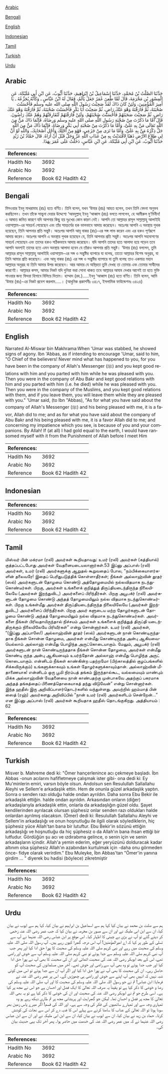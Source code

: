 [Arabic](#arabic)

[Bengali](#bengali)

[English](#english)

[Indonesian](#indonesian)

[Tamil](#tamil)

[Turkish](#turkish)

[Urdu](#urdu)

## Arabic


<div dir="rtl" lang="ar" style={{fontSize:'larger',backgroundColor:'#f8f9fa',padding:20}}>
حَدَّثَنَا الصَّلْتُ بْنُ مُحَمَّدٍ، حَدَّثَنَا إِسْمَاعِيلُ بْنُ إِبْرَاهِيمَ، حَدَّثَنَا أَيُّوبُ، عَنِ ابْنِ أَبِي مُلَيْكَةَ، عَنِ الْمِسْوَرِ بْنِ مَخْرَمَةَ، قَالَ لَمَّا طُعِنَ عُمَرُ جَعَلَ يَأْلَمُ، فَقَالَ لَهُ ابْنُ عَبَّاسٍ ـ وَكَأَنَّهُ يُجَزِّعُهُ ـ يَا أَمِيرَ الْمُؤْمِنِينَ، وَلَئِنْ كَانَ ذَاكَ لَقَدْ صَحِبْتَ رَسُولَ اللَّهِ صلى الله عليه وسلم فَأَحْسَنْتَ صُحْبَتَهُ، ثُمَّ فَارَقْتَهُ وَهْوَ عَنْكَ رَاضٍ، ثُمَّ صَحِبْتَ أَبَا بَكْرٍ فَأَحْسَنْتَ صُحْبَتَهُ، ثُمَّ فَارَقْتَهُ وَهْوَ عَنْكَ رَاضٍ، ثُمَّ صَحِبْتَ صَحَبَتَهُمْ فَأَحْسَنْتَ صُحْبَتَهُمْ، وَلَئِنْ فَارَقْتَهُمْ لَتُفَارِقَنَّهُمْ وَهُمْ عَنْكَ رَاضُونَ‏.‏ قَالَ أَمَّا مَا ذَكَرْتَ مِنْ صُحْبَةِ رَسُولِ اللَّهِ صلى الله عليه وسلم وَرِضَاهُ، فَإِنَّمَا ذَاكَ مَنٌّ مِنَ اللَّهِ تَعَالَى مَنَّ بِهِ عَلَىَّ، وَأَمَّا مَا ذَكَرْتَ مِنْ صُحْبَةِ أَبِي بَكْرٍ وَرِضَاهُ، فَإِنَّمَا ذَاكَ مَنٌّ مِنَ اللَّهِ جَلَّ ذِكْرُهُ مَنَّ بِهِ عَلَىَّ، وَأَمَّا مَا تَرَى مِنْ جَزَعِي، فَهْوَ مِنْ أَجْلِكَ وَأَجْلِ أَصْحَابِكَ، وَاللَّهِ لَوْ أَنَّ لِي طِلاَعَ الأَرْضِ ذَهَبًا لاَفْتَدَيْتُ بِهِ مِنْ عَذَابِ اللَّهِ عَزَّ وَجَلَّ قَبْلَ أَنْ أَرَاهُ‏.‏ قَالَ حَمَّادُ بْنُ زَيْدٍ حَدَّثَنَا أَيُّوبُ، عَنِ ابْنِ أَبِي مُلَيْكَةَ، عَنِ ابْنِ عَبَّاسٍ، دَخَلْتُ عَلَى عُمَرَ بِهَذَا‏.‏
</div>
<div style={{backgroundColor:'#f8f9fa',padding:20, marginBottom: 10}}><table> <thead> <tr> <th>References:</th> <th></th> </tr> </thead> <tbody><tr><td>Hadith No</td><td>3692</td></tr><tr><td>Arabic No</td><td>3692</td></tr><tr><td>Reference</td><td>Book 62 Hadith 42</td></tr></tbody></table></div>

## Bengali


<div dir="ltr" lang="bn" style={{fontSize:'larger',backgroundColor:'#f8f9fa',padding:20}}>
মিসওয়ার ইবনু মাখরামাহ (রাঃ) হতে বর্ণিত। তিনি বলেন, যখন ‘উমার (রাঃ) আহত হলেন, তখন তিনি বেদনা অনুভব করছিলেন। তখন তাঁকে সান্ত্বনা দেয়ার উদ্দেশ্যে ‘আবদুল্লাহ্ ইবনু ‘আব্বাস (রাঃ) বলতে লাগলেন, হে আমীরুল মু‘মিনীন! এ আঘাত জনিত কারণে যদি আপনার কিছু হয় দুঃখের কোন কারণ নেই। আপনি তো আল্লাহর রাসূল সাল্লাল্লাহু আলাইহি ওয়াসাল্লাম-এর সাহচর্য পেয়েছেন এবং তাঁর সাহচর্যের হক ভালভাবে আদায় করেছেন। অতঃপর আপনি এ অবস্থায় পৃথক হয়েছেন, তিনি আপনার প্রতি সন্তুষ্ট। অতঃপর আপনি আবূ বাকর (রাঃ)-এর সঙ্গ লাভ করেন এবং এর হকও পূর্ণরূপে আদায় করেন। অতঃপর আপনি এ অবস্থায় পৃথক হয়েছেন যে, তিনি আপনার প্রতি সন্তুষ্ট। অতঃপর আপনি সহাবাগণের সাহচর্য পেয়েছেন এবং তাদের হকও সঠিকভাবে আদায় করেছেন। যদি আপনি তাদের হতে আলাদা হয়ে পড়েন তবে আপনি অবশ্যই তাদের হতে এমন অবস্থায় আলাদা হবেন যে তাঁরাও আপনার প্রতি সন্তুষ্ট। ‘উমার (রাঃ) বললেন, তুমি আল্লাহর রাসূল সাল্লাল্লাহু আলাইহি ওয়াসাল্লাম-এর সঙ্গ ও সন্তুষ্টির ব্যাপারে যা বলেছ, তাতো আল্লাহর বিশেষ অনুগ্রহ, যা তিনি আমার প্রতি করেছেন। এবং আবূ বাকর (রাঃ) এর সঙ্গ ও সন্তুষ্টির ব্যাপারে যা তুমি বলেছ তাও একমাত্র মহান আল্লাহর অনুগ্রহ যা তিনি আমার উপর করেছেন। আর আমার যে অস্থিরতা তুমি দেখছ তা তোমার এবং তোমার সাথীদের কারণেই। আল্লাহর কসম, আমার নিকট যদি দুনিয়া ভরা সোনা থাকত তবে আল্লাহর আযাব দেখার আগেই তা হতে মুক্তি পাওয়ার জন্য ফিদয়া হিসাবে বিলিয়ে দিতাম। হাম্মাদ (রহ.).....ইবনু ‘আব্বাস (রাঃ) হতে বর্ণিত। তিনি বলেন, আমি ‘উমার (রাঃ)-এর নিকট প্রবেশ করলাম.....। (আধুনিক প্রকাশনীঃ ৩৪১৭, ইসলামিক ফাউন্ডেশনঃ ৩৪২৪)
</div>
<div style={{backgroundColor:'#f8f9fa',padding:20, marginBottom: 10}}><table> <thead> <tr> <th>References:</th> <th></th> </tr> </thead> <tbody><tr><td>Hadith No</td><td>3692</td></tr><tr><td>Arabic No</td><td>3692</td></tr><tr><td>Reference</td><td>Book 62 Hadith 42</td></tr></tbody></table></div>

## English


<div dir="ltr" lang="en" style={{fontSize:'larger',backgroundColor:'#f8f9fa',padding:20}}>
Narrated Al-Miswar bin Makhrama:When 'Umar was stabbed, he showed signs of agony. Ibn 'Abbas, as if intending to encourage 'Umar, said to him, "O Chief of the believers! Never mind what has happened to you, for you have been in the company of Allah's Messenger (ﷺ) and you kept good relations with him and you parted with him while he was pleased with you. Then you were in the company of Abu Bakr and kept good relations with him and you parted with him (i.e. he died) while he was pleased with you. Then you were in the company of the Muslims, and you kept good relations with them, and if you leave them, you will leave them while they are pleased with you." 'Umar said, (to Ibn "Abbas), "As for what you have said about the company of Allah's Messenger (ﷺ) and his being pleased with me, it is a favor, Allah did to me; and as for what you have said about the company of Abu Bakr and his being pleased with me, it is a favor Allah did to me; and concerning my impatience which you see, is because of you and your companions. By Allah! If (at all) I had gold equal to the earth, I would have ransomed myself with it from the Punishment of Allah before I meet Him
</div>
<div style={{backgroundColor:'#f8f9fa',padding:20, marginBottom: 10}}><table> <thead> <tr> <th>References:</th> <th></th> </tr> </thead> <tbody><tr><td>Hadith No</td><td>3692</td></tr><tr><td>Arabic No</td><td>3692</td></tr><tr><td>Reference</td><td>Book 62 Hadith 42</td></tr></tbody></table></div>

## Indonesian


<div dir="ltr" lang="id" style={{fontSize:'larger',backgroundColor:'#f8f9fa',padding:20}}>

</div>
<div style={{backgroundColor:'#f8f9fa',padding:20, marginBottom: 10}}><table> <thead> <tr> <th>References:</th> <th></th> </tr> </thead> <tbody><tr><td>Hadith No</td><td>3692</td></tr><tr><td>Arabic No</td><td>3692</td></tr><tr><td>Reference</td><td>Book 62 Hadith 42</td></tr></tbody></table></div>

## Tamil


<div dir="ltr" lang="ta" style={{fontSize:'larger',backgroundColor:'#f8f9fa',padding:20}}>
மிஸ்வர் பின் மக்ரமா (ரலி) அவர்கள் கூறியதாவது: உமர் (ரலி) அவர்கள் (கத்தியால்) குத்தப்பட்டபோது அவர்கள் வேதனையடையலானார்கள்.53 இப்னு அப்பாஸ் (ரலி) அவர்கள், உமர் (ரலி) அவர்களுக்கு ஆறுதல் கூறுவதைப் போல, “நம்பிக்கையாளர்களின் தலைவரே! இதைப் பெரிதுபடுத்திக் கொள்ளாதீர்கள்; நீங்கள் அல்லாஹ்வின் தூதர் (ஸல்) அவர்களுடன் தோழமை கொண்டு அத்தோழமையில் நல்லவிதமாக நடந்துகொண்டீர்கள். பிறகு, அவர்கள் உங்களைக் குறித்துத் திருப்தியடைந்திருந்த நிலையிலேயே (அவர்கள் இறந்துவிட,) அவர்களைப் பிரிந்தீர்கள். பிறகு அபூபக்ர் (ரலி) அவர்களுடன் தோழமை கொண்டு அந்தத் தோழமையிலும் நல்ல விதமாக நடந்துகொண்டீர்கள். பிறகு உங்கள்மீது அவர்கள் திருப்தியடைந்திருந்த நிலையிலேயே (அவர்கள் இறந்துவிட,) அவர்களைப் பிரிந்தீர்கள். பிறகு அவர் களுடைய மற்ற தோழர்களுடன் தோழமை கொண்டு அந்தத் தோழமையிலும் நல்ல விதமாக நடந்துகொண்டீர்கள். அவர்களை நீங்கள் பிரிவதாயிருந்தால் நிச்சயம் அவர்கள் உங்களைக் குறித்துத் திருப்தி யடைந்திருக்கும் நிலையிலேயே பிரிவீர்கள்” என்று சொன்னார்கள். உமர் (ரலி) அவர்கள், “(இப்னு அப்பாஸே!) அல்லாஹ்வின் தூதர் (ஸல்) அவர்களுடன் நான் கொண்டிருந்ததாக நீங்கள் சொன்ன தோழமை, அவர்கள் என்மீது கொண்டிருந்த அன்பு ஆகியவையெல்லாம் அல்லாஹ் என்மீது பொழிந்த அருட்கொடையாகும். மேலும், அபூபக்ர் (ரலி) அவர்களுடன் நான் கொண்டிருந்ததாக நீங்கள் சொன்ன தோழமை, அவர்கள் என்மீது கொண்டி ருந்த அன்பு ஆகியனவும் உயர்ந்தோன் அல்லாஹ் என்மீது பொழிந்த அருட் கொடையாகும். என்னிடம் நீங்கள் காண்கின்ற பதற்றமோ (பிற்காலத்தில் குழப்பங்களில் சிக்கவிருக்கும்) உங்களுக்காகவும் உங்கள் தோழர்களுக்காவும்தான். அல்லாஹ்வின் மீதாணையாக! என்னிடம் ஒரு பூமி நிரம்பத் தங்கம் இருந்தால்கூட, வல்லமையும் மாண்பும் மிக்க அல்லாஹ்வின் வேதனையை நான் காண்பதற்கு முன்பாகவே அதற்குப் பகரமாக அந்தத் தங்கத்தைப் பிணைத்தொகையாகத் தந்து விடுவேன்” என்று சொன்னார்கள். இந்த ஹதீஸ் இரு அறிவிப்பாளர்தொடர்களில் வந்துள்ளது. அவற்றில் ஹம்மாத் பின் ஸைத் (ரஹ்) அவர்களது அறிவிப்பில் “நான் உமர் (ரலி) அவர்களிடம் சென்றேன்...” என இப்னு அப்பாஸ் (ரலி) அவர்கள் கூறியதாக ஹதீஸ் தொடங்குகிறது. அத்தியாயம் : 62
</div>
<div style={{backgroundColor:'#f8f9fa',padding:20, marginBottom: 10}}><table> <thead> <tr> <th>References:</th> <th></th> </tr> </thead> <tbody><tr><td>Hadith No</td><td>3692</td></tr><tr><td>Arabic No</td><td>3692</td></tr><tr><td>Reference</td><td>Book 62 Hadith 42</td></tr></tbody></table></div>

## Turkish


<div dir="ltr" lang="tr" style={{fontSize:'larger',backgroundColor:'#f8f9fa',padding:20}}>
Misver b. Mahreme dedi ki: "Ömer hançerlenince acı çekmeye başladı. İbn Abbas -onun acılarını hafifletmeye çalışmak ister gibi- ona dedi ki: Ey Mu'minlerin emiri, varsın böyle olsun. Andolsun sen Resulullah Sallallahu Aleyhi ve Sellem'e arkadaşlık ettin. Hem de onunla güzel arkadaşlık yaptın. Sonra o senden razı olduğu halde ondan ayrıldın. Daha sonra Ebu Bekir ile arkadaşlık ettiğin. halde ondan ayrıldın. Arkasından onların (diğer) arkadaşlarıyla arkadaşlık ettin, onlarla da arkadaşlığın güzel oldu. Şayet kendilerinden ayrılacak olursan şüphesiz onlar senden razı oldukları halde onlardan ayrılmış olacaksın. (Ömer) dedi ki: Resulullah Sallallahu Aleyhi ve Sellem'in arkadaşlığı ve onun hoşnutluğu ile ilgili olarak söylediklerin, hiç şüphesiz yüce Allah'tan bana bir lutuftur. Ebu Bekir'in sözünü ettiğin arkadaşlığı ve hoşnutluğu da hiç şüphesiz o da Allah'ın bana ihsan ettiği bir lutfudur. Gördüğün şu acı ve ızdırabıma gelince, o senin için ve senin arkadaşların içindir. Allah'a yemin ederim, eğer yeryüzünü dolduracak kadar altınım olsa şüphesiz Allah'ın azabından kurtulmak için -daha onu görmeden önce- fidye olarak verirdim." Ebu Muleyke, İbn Abbas'tan "Ömer'in yanına girdim ... " diyerek bu hadisi (böylece) zikretmiştir
</div>
<div style={{backgroundColor:'#f8f9fa',padding:20, marginBottom: 10}}><table> <thead> <tr> <th>References:</th> <th></th> </tr> </thead> <tbody><tr><td>Hadith No</td><td>3692</td></tr><tr><td>Arabic No</td><td>3692</td></tr><tr><td>Reference</td><td>Book 62 Hadith 42</td></tr></tbody></table></div>

## Urdu


<div dir="rtl" lang="ur" style={{fontSize:'larger',backgroundColor:'#f8f9fa',padding:20}}>
ہم سے صلت بن محمد نے بیان کیا کہا ہم سے اسماعیل بن ابراہیم نے بیان کیا، کہا ہم سے ایوب نے بیان کیا، ان سے ابن ابی ملیکہ نے اور ان سے مسور بن مخرمہ نے بیان کیا کہ جب عمر رضی اللہ عنہ زخمی کر دیئے گئے تو آپ نے بڑی بے چینی کا اظہار کیا۔ اس موقع پر ابن عباس رضی اللہ عنہما نے آپ سے تسلی کے طور پر کہا کہ اے امیرالمؤمنین! آپ اس درجہ گھبرا کیوں رہے ہیں۔ آپ رسول اللہ صلی اللہ علیہ وسلم کی صحبت میں رہے اور نبی کریم صلی اللہ علیہ وسلم کی صحبت کا پورا حق ادا کیا اور پھر جب آپ نبی کریم صلی اللہ علیہ وسلم سے جدا ہوئے تو نبی کریم صلی اللہ علیہ وسلم آپ سے خوش اور راضی تھے، اس کے بعد ابوبکر رضی اللہ عنہ کی صحبت اٹھائی اور ان کی صحبت کا بھی آپ نے پورا حق ادا کیا اور جب جدا ہوئے تو وہ بھی آپ سے راضی اور خوش تھے۔ آخر میں مسلمانوں کی صحبت آپ کو حاصل رہی۔ ان کی صحبت کا بھی آپ نے پورا حق ادا کیا اور اگر آپ ان سے جدا ہوئے تو اس میں کوئی شبہ نہیں کہ انہیں بھی آپ اپنے سے خوش اور راضی ہی چھوڑیں گے۔ اس پر عمر رضی اللہ عنہ نے فرمایا: ابن عباس! تم نے جو رسول اللہ صلی اللہ علیہ وسلم کی صحبت کا اور آپ صلی اللہ علیہ وسلم کی رضا و خوشی کا ذکر کیا ہے تو یقیناً یہ صرف اللہ تعالیٰ کا ایک فضل اور احسان ہے جو اس نے مجھ پر کیا ہے۔ اسی طرح جو تم نے ابوبکر رضی اللہ عنہ کی صحبت اور ان کی خوشی کا ذکر کیا ہے تو یہ بھی اللہ تعالیٰ کا مجھ پر فضل و احسان تھا۔ لیکن جو گھبراہٹ اور پریشانی مجھ پر تم طاری دیکھ رہے ہو وہ تمہاری وجہ سے اور تمہارے ساتھیوں کی فکر کی وجہ سے ہے۔ اور اللہ کی قسم! اگر میرے پاس زمین بھر سونا ہوتا تو اللہ تعالیٰ کے عذاب کا سامنا کرنے سے پہلے اس کا فدیہ دے کر اس سے نجات کی کوشش کرتا۔ حماد بن زید نے بیان کیا، ان سے ایوب نے بیان کیا، ان سے ابن ابی ملیکہ نے اور ان سے ابن عباس رضی اللہ عنہما نے کہ میں عمر رضی اللہ عنہ کی خدمت میں حاضر ہوا۔ پھر آخر تک یہی حدیث بیان کی۔
</div>
<div style={{backgroundColor:'#f8f9fa',padding:20, marginBottom: 10}}><table> <thead> <tr> <th>References:</th> <th></th> </tr> </thead> <tbody><tr><td>Hadith No</td><td>3692</td></tr><tr><td>Arabic No</td><td>3692</td></tr><tr><td>Reference</td><td>Book 62 Hadith 42</td></tr></tbody></table></div>